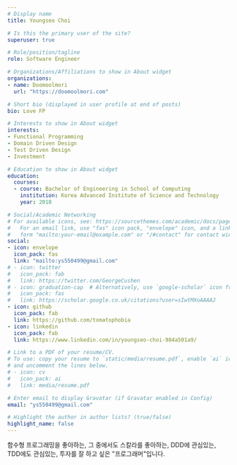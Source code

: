 ```yaml
---
# Display name
title: Youngseo Choi

# Is this the primary user of the site?
superuser: true

# Role/position/tagline
role: Software Engineer

# Organizations/Affiliations to show in About widget
organizations:
- name: Doomoolmori
  url: "https://doomoolmori.com"

# Short bio (displayed in user profile at end of posts)
bio: Love FP

# Interests to show in About widget
interests:
- Functional Programming
- Domain Driven Design
- Test Driven Design
- Investment

# Education to show in About widget
education:
  courses:
  - course: Bachelor of Engineering in School of Computing
    institution: Korea Advanced Institute of Science and Technology
    year: 2018

# Social/Academic Networking
# For available icons, see: https://sourcethemes.com/academic/docs/page-builder/#icons
#   For an email link, use "fas" icon pack, "envelope" icon, and a link in the
#   form "mailto:your-email@example.com" or "/#contact" for contact widget.
social:
- icon: envelope
  icon_pack: fas
  link: "mailto:ys550499@gmail.com"
# - icon: twitter
#   icon_pack: fab
#   link: https://twitter.com/GeorgeCushen
# - icon: graduation-cap  # Alternatively, use `google-scholar` icon from `ai` icon pack
#   icon_pack: fas
#   link: https://scholar.google.co.uk/citations?user=sIwtMXoAAAAJ
- icon: github
  icon_pack: fab
  link: https://github.com/tomatophobia
- icon: linkedin
  icon_pack: fab
  link: https://www.linkedin.com/in/youngseo-choi-984a501a9/

# Link to a PDF of your resume/CV.
# To use: copy your resume to `static/media/resume.pdf`, enable `ai` icons in `params.toml`, 
# and uncomment the lines below.
# - icon: cv
#   icon_pack: ai
#   link: media/resume.pdf

# Enter email to display Gravatar (if Gravatar enabled in Config)
email: "ys550499@gmail.com"

# Highlight the author in author lists? (true/false)
highlight_name: false
---
```


함수형 프로그래밍을 좋아하는, 그 중에서도 스칼라를 좋아하는, DDD에 관심있는, TDD에도 관심있는, 투자를 잘 하고 싶은 "프로그래머"입니다.

